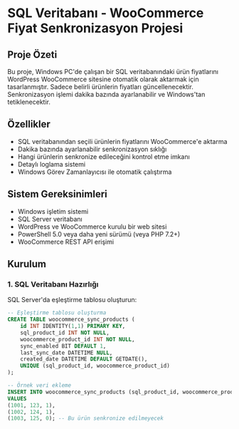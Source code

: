 # SQL Veritabanı - WooCommerce Fiyat Senkronizasyon Projesi

## Proje Özeti

Bu proje, Windows PC'de çalışan bir SQL veritabanındaki ürün fiyatlarını WordPress WooCommerce sitesine otomatik olarak aktarmak için tasarlanmıştır. Sadece belirli ürünlerin fiyatları güncellenecektir. Senkronizasyon işlemi dakika bazında ayarlanabilir ve Windows'tan tetiklenecektir.

## Özellikler

- SQL veritabanından seçili ürünlerin fiyatlarını WooCommerce'e aktarma
- Dakika bazında ayarlanabilir senkronizasyon sıklığı
- Hangi ürünlerin senkronize edileceğini kontrol etme imkanı
- Detaylı loglama sistemi
- Windows Görev Zamanlayıcısı ile otomatik çalıştırma

## Sistem Gereksinimleri

- Windows işletim sistemi
- SQL Server veritabanı
- WordPress ve WooCommerce kurulu bir web sitesi
- PowerShell 5.0 veya daha yeni sürümü (veya PHP 7.2+)
- WooCommerce REST API erişimi

## Kurulum

### 1. SQL Veritabanı Hazırlığı

SQL Server'da eşleştirme tablosu oluşturun:

```sql
-- Eşleştirme tablosu oluşturma
CREATE TABLE woocommerce_sync_products (
    id INT IDENTITY(1,1) PRIMARY KEY,
    sql_product_id INT NOT NULL,
    woocommerce_product_id INT NOT NULL,
    sync_enabled BIT DEFAULT 1,
    last_sync_date DATETIME NULL,
    created_date DATETIME DEFAULT GETDATE(),
    UNIQUE (sql_product_id, woocommerce_product_id)
);

-- Örnek veri ekleme
INSERT INTO woocommerce_sync_products (sql_product_id, woocommerce_product_id, sync_enabled)
VALUES 
(1001, 123, 1),
(1002, 124, 1),
(1003, 125, 0); -- Bu ürün senkronize edilmeyecek